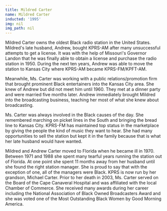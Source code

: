 ```yaml
---
title: Mildred Carter
name: Mildred Carter
inducted: '1995'
img: nil
img_path: nil
---
```


Mildred Carter owns the oldest Black radio station in the United States. Mildred's late husband, Andrew, bought KPRS-AM after many unsuccessful attempts to get a license. It was with the help of Missouri's Governor Landon that he was finally able to obtain a license and purchase the radio station in 1950. During the next ten years, Andrew was able to move the station to Kansas City where KPRS-AM became KPRS-FM/KPFT-AM. 

Meanwhile, Ms. Carter was working with a public relations/promotion firm that brought prominent Black entertainers into the Kansas City area. She knew of Andrew but did not meet him until 1960. They met at a dinner party and were married five months later. Andrew immediately brought Mildred into the broadcasting business, teaching her most of what she knew about broadcasting. 

Ms. Carter was always involved in the Black causes of the day. She remembered marching on picket lines in the South and bringing the bread line to Kansas City. KPRS-FM has maintained top status in the marketplace by giving the people the kind of music they want to hear. She had many opportunities to sell the station but kept it in the family because that is what her late husband would have wanted. 

Mildred and Andrew Carter moved to Florida when he became ill in 1970. Between 1971 and 1988 she spent many tearful years running the station out of Florida. At one point she spent 11 months away from her husband until she found the right station manager. She is proud to say that with the exception of one, all of the managers were Black. KPRS is now run by her grandson, Michael Carter. 
Prior to her death in 2003, Ms. Carter served on the Board of the Cape Canaveral Hospital and was affiliated with the local Chamber of Commerce. She received many awards during her career including the National Association of Black Owned Broadcasters Award and she was voted one of the Most Outstanding Black Women by Good Morning America.